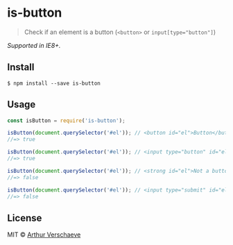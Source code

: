 # is-button

> Check if an element is a button (`<button>` or `input[type="button"]`)

*Supported in IE8+.*


## Install

```
$ npm install --save is-button
```


## Usage

```js
const isButton = require('is-button');

isButton(document.querySelector('#el')); // <button id="el">Button</button>
//=> true

isButton(document.querySelector('#el')); // <input type="button" id="el">
//=> true

isButton(document.querySelector('#el')); // <strong id="el">Not a button</strong>
//=> false

isButton(document.querySelector('#el')); // <input type="submit" id="el">
//=> false
```


## License

MIT © [Arthur Verschaeve](http://arthurverschaeve.be)
